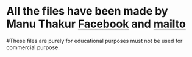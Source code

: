 # All the files have been made by Manu Thakur [Facebook](https://www.facebook.com/Worstguymanu) and [mailto](mailto:worstguymanu@gmail.com)
#These files are purely for educational purposes must not be used for commercial purpose.
